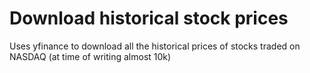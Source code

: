 # Download historical stock prices
Uses yfinance to download all the historical prices of stocks traded on NASDAQ (at time of writing almost 10k)